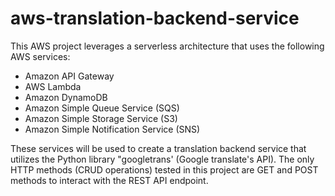 # aws-translation-backend-service
This AWS project leverages a serverless architecture that uses the following AWS services:
- Amazon API Gateway
- AWS Lambda
- Amazon DynamoDB
- Amazon Simple Queue Service (SQS)
- Amazon Simple Storage Service (S3)
- Amazon Simple Notification Service (SNS)

These services will be used to create a translation backend service that utilizes the Python library "googletrans' (Google translate's API).
The only HTTP methods (CRUD operations) tested in this project are GET and POST methods to interact with the REST API endpoint.

